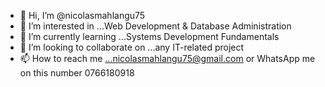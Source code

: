- 👋 Hi, I’m @nicolasmahlangu75
- 👀 I’m interested in ...Web Development & Database Administration
- 🌱 I’m currently learning ...Systems Development Fundamentals
- 💞️ I’m looking to collaborate on ...any IT-related project
- 📫 How to reach me ...nicolasmahlangu75@gmail.com or WhatsApp me on this number 0766180918
<!---
nicolasmahlangu75/nicolasmahlangu75 is a ✨ special ✨ repository because its `README.md` (this file) appears on your GitHub profile.
You can click the Preview link to take a look at your changes.
--->

